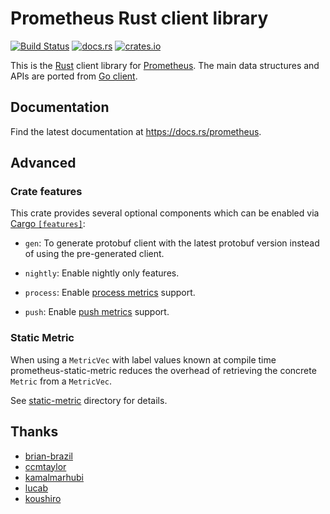 # Prometheus Rust client library

[![Build Status](https://github.com/tikv/rust-prometheus/actions/workflows/rust.yml/badge.svg)](https://github.com/tikv/rust-prometheus/actions/workflows/rust.yml)
[![docs.rs](https://docs.rs/prometheus/badge.svg)](https://docs.rs/prometheus)
[![crates.io](https://img.shields.io/crates/v/prometheus.svg)](https://crates.io/crates/prometheus)

This is the [Rust](https://www.rust-lang.org) client library for
[Prometheus](http://prometheus.io). The main data structures and APIs are ported
from [Go client](https://github.com/prometheus/client_golang).

## Documentation

Find the latest documentation at <https://docs.rs/prometheus>.

## Advanced

### Crate features

This crate provides several optional components which can be enabled via [Cargo `[features]`](https://doc.rust-lang.org/cargo/reference/features.html):

- `gen`: To generate protobuf client with the latest protobuf version instead of
  using the pre-generated client.

- `nightly`: Enable nightly only features.

- `process`: Enable [process metrics](https://prometheus.io/docs/instrumenting/writing_clientlibs/#process-metrics) support.

- `push`: Enable [push metrics](https://prometheus.io/docs/instrumenting/pushing/) support.

### Static Metric

When using a `MetricVec` with label values known at compile time
prometheus-static-metric reduces the overhead of retrieving the concrete
`Metric` from a `MetricVec`.

See [static-metric](./static-metric) directory for details.

## Thanks

- [brian-brazil](https://github.com/brian-brazil)
- [ccmtaylor](https://github.com/ccmtaylor)
- [kamalmarhubi](https://github.com/kamalmarhubi)
- [lucab](https://github.com/lucab)
- [koushiro](https://github.com/koushiro)
